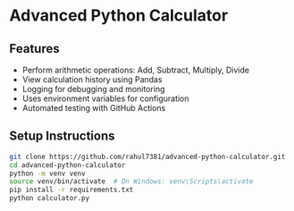 # Advanced Python Calculator

## Features
- Perform arithmetic operations: Add, Subtract, Multiply, Divide
- View calculation history using Pandas
- Logging for debugging and monitoring
- Uses environment variables for configuration
- Automated testing with GitHub Actions

## Setup Instructions
```bash
git clone https://github.com/rahul7381/advanced-python-calculator.git
cd advanced-python-calculator
python -m venv venv
source venv/bin/activate  # On Windows: venv\Scripts\activate
pip install -r requirements.txt
python calculator.py


